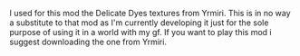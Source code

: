 I used for this mod the Delicate Dyes textures from Yrmiri.
This is in no way a substitute to that mod as I'm currently developing it just for the sole purpose of using it in a world with my gf.
If you want to play this mod i suggest downloading the one from Yrmiri.
